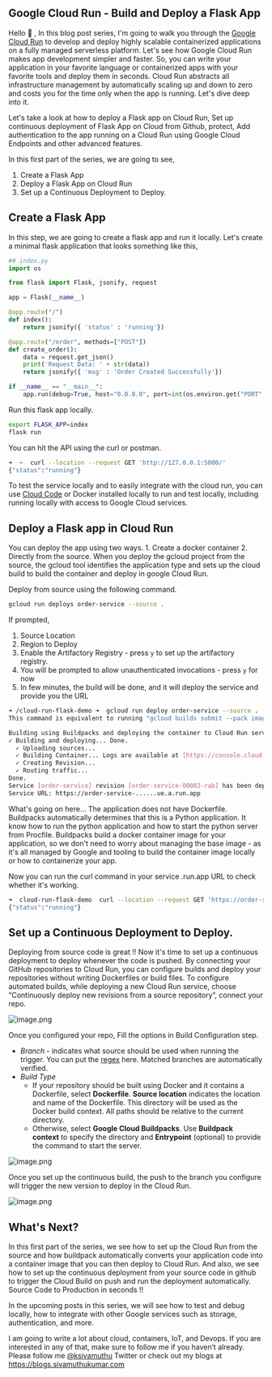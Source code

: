 ## Google Cloud Run - Build and Deploy a Flask App

Hello 👋 , In this blog post series, I'm going to walk you through the  [Google Cloud Run](https://cloud.google.com/run)  to develop and deploy highly scalable containerized applications on a fully managed serverless platform. Let's see how Google Cloud Run makes app development simpler and faster. So, you can write your application in your favorite language or containerized apps with your favorite tools and deploy them in seconds. Cloud Run abstracts all infrastructure management by automatically scaling up and down to zero and costs you for the time only when the app is running. Let's dive deep into it. 

Let's take a look at how to deploy a Flask app on Cloud Run, Set up continuous deployment of Flask App on Cloud from Github, protect, Add authentication to the app running on a Cloud Run using Google Cloud Endpoints and other advanced features.

In this first part of the series, we are going to see, 

1. Create a Flask App
2. Deploy a Flask App on Cloud Run
3. Set up a Continuous Deployment to Deploy.

## Create a Flask App

In this step, we are going to create a flask app and run it locally. Let's create a minimal flask application that looks something like this,

```python
## index.py
import os

from flask import Flask, jsonify, request

app = Flask(__name__)

@app.route("/")
def index():
    return jsonify({ 'status' : 'running'})

@app.route("/order", methods=["POST"])
def create_order():
    data = request.get_json()
    print('Request Data: ' + str(data))
    return jsonify({ 'msg' : 'Order Created Successfully'})

if __name__ == "__main__":
    app.run(debug=True, host="0.0.0.0", port=int(os.environ.get("PORT", 5000)))
```

Run this flask app locally.

```bash
export FLASK_APP=index
flask run
```

You can hit the API using the curl or postman.

```bash
➜  ~  curl --location --request GET 'http://127.0.0.1:5000/'
{"status":"running"}
```

To test the service locally and to easily integrate with the cloud run, you can use [Cloud Code](https://cloud.google.com/code) or Docker installed locally to run and test locally, including running locally with access to Google Cloud services.

## Deploy a Flask app in Cloud Run

You can deploy the app using two ways. 1. Create a docker container 2. Directly from the source. When you deploy the gcloud project from the source, the gcloud tool identifies the application type and sets up the cloud build to build the container and deploy in google Cloud Run.

Deploy from source using the following command.

```bash
gcloud run deploys order-service --source .
```

If prompted,

1. Source Location
2. Region to Deploy
3. Enable the Artifactory Registry - press `y` to set up the artifactory registry.
4. You will be prompted to allow unauthenticated invocations - press `y` for now
5. In few minutes, the build will be done, and it will deploy the service and provide you the URL

```bash
➜ /cloud-run-flask-demo ➜  gcloud run deploy order-service --source .
This command is equivalent to running "gcloud builds submit --pack image=[IMAGE] ." and "gcloud run deploy order-service --image [IMAGE]"

Building using Buildpacks and deploying the container to Cloud Run service [order-service] in project [*******] region [us-east1]
✓ Building and deploying... Done.
  ✓ Uploading sources...
  ✓ Building Container... Logs are available at [https://console.cloud.google.com/cloud-build/builds/...].
  ✓ Creating Revision...
  ✓ Routing traffic...
Done.
Service [order-service] revision [order-service-00002-rab] has been deployed and is serving 100 percent of traffic.
Service URL: https://order-service-......ue.a.run.app
```

What's going on here... The application does not have Dockerfile. Buildpacks automatically determines that this is a Python application. It know how to run the python application and how to start the python server from Procfile. Buildpacks build a docker container image for your application, so we don't need to worry about managing the base image - as it's all managed by Google and tooling to build the container image locally or how to containerize your app.

Now you can run the curl command in your service .run.app URL to check whether it's working.

```bash
➜  cloud-run-flask-demo  curl --location --request GET 'https://order-service-******-ue.a.run.app'
{"status":"running"}
```

## Set up a Continuous Deployment to Deploy.

Deploying from source code is great !! Now it's time to set up a continuous deployment to deploy whenever the code is pushed. By connecting your GitHub repositories to Cloud Run, you can configure builds and deploy your repositories without writing Dockerfiles or build files. To configure automated builds, while deploying a new Cloud Run service, choose “Continuously deploy new revisions from a source repository”, connect your repo.

![image.png](https://cdn.hashnode.com/res/hashnode/image/upload/v1630205333503/G02ozps_C.png)

Once you configured your repo, Fill the options in Build Configuration step. 

- *Branch* - indicates what source should be used when running the trigger. You can put the [regex](https://github.com/google/re2/wiki/Syntax) here. Matched branches are automatically verified.
- *Build Type*
    - If your repository should be built using Docker and it contains a Dockerfile, select **Dockerfile**. **Source location** indicates the location and name of the Dockerfile. This directory will be used as the Docker build context. All paths should be relative to the current directory.
    - Otherwise, select **Google Cloud Buildpacks**. Use **Buildpack context** to specify the directory and **Entrypoint** (optional) to provide the command to start the server.

![image.png](https://cdn.hashnode.com/res/hashnode/image/upload/v1630205344602/7sHOaNf7_.png)

Once you set up the continuous build, the push to the branch you configure will trigger the new version to deploy in the Cloud Run.

![image.png](https://cdn.hashnode.com/res/hashnode/image/upload/v1630205363532/gbao6bg0h.png)

## What's Next?

In this first part of the series, we see how to set up the Cloud Run from the source and how buildpack automatically converts your application code into a container image that you can then deploy to Cloud Run. And also, we see how to set up the continuous deployment from your source code in github to trigger the Cloud Build on push and run the deployment automatically. Source Code to Production in seconds !!

In the upcoming posts in this series, we will see how to test and debug locally, how to integrate with other Google services such as storage, authentication, and more.

I am going to write a lot about cloud, containers, IoT, and Devops. If you are interested in any of that, make sure to follow me if you haven’t already. Please follow me [@ksivamuthu](https://www.twitter.com/ksivamuthu) Twitter or check out my blogs at https://blogs.sivamuthukumar.com